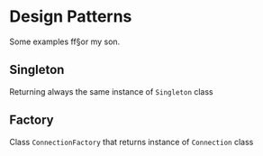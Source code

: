 # Design Patterns

Some examples ff§or my son.

## Singleton

Returning always the same instance of `Singleton` class

## Factory

Class `ConnectionFactory` that returns instance of `Connection` class

